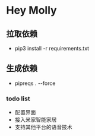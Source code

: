 # Hey Molly

## 拉取依赖
- pip3 install -r requirements.txt

## 生成依赖
- pipreqs . --force



### todo list
- 配置界面
- 接入米家智能家居
- 支持其他平台的语音技术